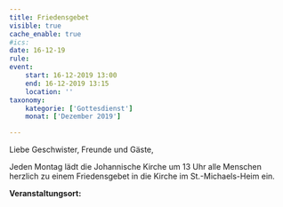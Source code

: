 ```yaml
---
title: Friedensgebet
visible: true
cache_enable: true
#ics: 
date: 16-12-19
rule: 
event:
	start: 16-12-2019 13:00
	end: 16-12-2019 13:15
	location: ''
taxonomy:
	kategorie: ['Gottesdienst']
	monat: ['Dezember 2019']

---
```

Liebe Geschwister, Freunde und Gäste,

Jeden Montag lädt die Johannische Kirche um 13 Uhr alle Menschen herzlich zu einem Friedensgebet in die Kirche im St.-Michaels-Heim ein.



**Veranstaltungsort:** 


